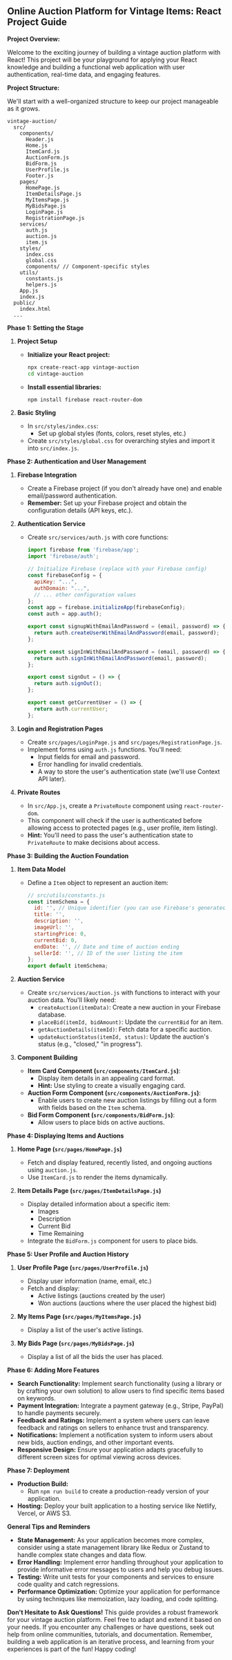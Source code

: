 ## Online Auction Platform for Vintage Items: React Project Guide 

**Project Overview:**

Welcome to the exciting journey of building a vintage auction platform with React! This project will be your playground for applying your React knowledge and building a functional web application with user authentication, real-time data, and engaging features.

**Project Structure:**

We'll start with a well-organized structure to keep our project manageable as it grows.

```
vintage-auction/
  src/
    components/
      Header.js 
      Home.js
      ItemCard.js
      AuctionForm.js
      BidForm.js
      UserProfile.js
      Footer.js
    pages/
      HomePage.js
      ItemDetailsPage.js
      MyItemsPage.js
      MyBidsPage.js
      LoginPage.js
      RegistrationPage.js
    services/
      auth.js 
      auction.js
      item.js
    styles/
      index.css
      global.css
      components/ // Component-specific styles 
    utils/
      constants.js
      helpers.js
    App.js
    index.js
  public/
    index.html
  ...
```

**Phase 1: Setting the Stage**

1. **Project Setup**
   - **Initialize your React project:**
     ```bash
     npx create-react-app vintage-auction
     cd vintage-auction
     ```
   - **Install essential libraries:**
     ```bash
     npm install firebase react-router-dom
     ```

2. **Basic Styling**
   - In `src/styles/index.css`:
     - Set up global styles (fonts, colors, reset styles, etc.)
   - Create `src/styles/global.css` for overarching styles and import it into `src/index.js`.

**Phase 2: Authentication and User Management**

1. **Firebase Integration**
   - Create a Firebase project (if you don't already have one) and enable email/password authentication. 
   - **Remember:** Set up your Firebase project and obtain the configuration details (API keys, etc.).

2. **Authentication Service**
   - Create `src/services/auth.js` with core functions:
     ```javascript
     import firebase from 'firebase/app';
     import 'firebase/auth';

     // Initialize Firebase (replace with your Firebase config)
     const firebaseConfig = {
       apiKey: "...",
       authDomain: "...",
       // ... other configuration values
     };
     const app = firebase.initializeApp(firebaseConfig);
     const auth = app.auth();

     export const signupWithEmailAndPassword = (email, password) => {
       return auth.createUserWithEmailAndPassword(email, password);
     };

     export const signInWithEmailAndPassword = (email, password) => {
       return auth.signInWithEmailAndPassword(email, password);
     };

     export const signOut = () => {
       return auth.signOut();
     };

     export const getCurrentUser = () => {
       return auth.currentUser;
     };
     ```

3. **Login and Registration Pages**
   - Create `src/pages/LoginPage.js` and `src/pages/RegistrationPage.js`.
   - Implement forms using `auth.js` functions. You'll need:
     - Input fields for email and password.
     - Error handling for invalid credentials.
     - A way to store the user's authentication state (we'll use Context API later).

4. **Private Routes**
   - In `src/App.js`, create a `PrivateRoute` component using `react-router-dom`. 
   - This component will check if the user is authenticated before allowing access to protected pages (e.g., user profile, item listing).
   - **Hint:** You'll need to pass the user's authentication state to `PrivateRoute` to make decisions about access.

**Phase 3: Building the Auction Foundation**

1. **Item Data Model**
   - Define a `Item` object to represent an auction item:
     ```javascript
     // src/utils/constants.js
     const itemSchema = {
       id: '', // Unique identifier (you can use Firebase's generated key)
       title: '',
       description: '',
       imageUrl: '', 
       startingPrice: 0,
       currentBid: 0,
       endDate: '', // Date and time of auction ending
       sellerId: '', // ID of the user listing the item
     };
     export default itemSchema; 
     ```

2. **Auction Service**
   - Create `src/services/auction.js` with functions to interact with your auction data. You'll likely need:
     - `createAuction(itemData)`: Create a new auction in your Firebase database.
     - `placeBid(itemId, bidAmount)`: Update the `currentBid` for an item.
     - `getAuctionDetails(itemId)`: Fetch data for a specific auction.
     - `updateAuctionStatus(itemId, status)`: Update the auction's status (e.g., "closed," "in progress").

3. **Component Building**
   - **Item Card Component (`src/components/ItemCard.js`)**:
     - Display item details in an appealing card format.
     - **Hint:** Use styling to create a visually engaging card.
   - **Auction Form Component (`src/components/AuctionForm.js`)**:
     - Enable users to create new auction listings by filling out a form with fields based on the `Item` schema.
   - **Bid Form Component (`src/components/BidForm.js`)**:
     - Allow users to place bids on active auctions.

**Phase 4: Displaying Items and Auctions**

1. **Home Page (`src/pages/HomePage.js`)**
   - Fetch and display featured, recently listed, and ongoing auctions using `auction.js`.
   - Use `ItemCard.js` to render the items dynamically.

2. **Item Details Page (`src/pages/ItemDetailsPage.js`)**
   - Display detailed information about a specific item:
     - Images
     - Description
     - Current Bid
     - Time Remaining
   - Integrate the `BidForm.js` component for users to place bids.

**Phase 5: User Profile and Auction History**

1. **User Profile Page (`src/pages/UserProfile.js`)**
   - Display user information (name, email, etc.)
   - Fetch and display:
     - Active listings (auctions created by the user)
     - Won auctions (auctions where the user placed the highest bid)

2. **My Items Page (`src/pages/MyItemsPage.js`)**
   - Display a list of the user's active listings.

3. **My Bids Page (`src/pages/MyBidsPage.js`)**
   - Display a list of all the bids the user has placed.

**Phase 6: Adding More Features**

- **Search Functionality:** Implement search functionality (using a library or by crafting your own solution) to allow users to find specific items based on keywords.
- **Payment Integration:** Integrate a payment gateway (e.g., Stripe, PayPal) to handle payments securely.
- **Feedback and Ratings:** Implement a system where users can leave feedback and ratings on sellers to enhance trust and transparency.
- **Notifications:** Implement a notification system to inform users about new bids, auction endings, and other important events.
- **Responsive Design:** Ensure your application adapts gracefully to different screen sizes for optimal viewing across devices.

**Phase 7: Deployment**

- **Production Build:** 
  - Run `npm run build` to create a production-ready version of your application.
- **Hosting:** Deploy your built application to a hosting service like Netlify, Vercel, or AWS S3.

**General Tips and Reminders**

- **State Management:** As your application becomes more complex, consider using a state management library like Redux or Zustand to handle complex state changes and data flow.
- **Error Handling:** Implement error handling throughout your application to provide informative error messages to users and help you debug issues.
- **Testing:** Write unit tests for your components and services to ensure code quality and catch regressions.
- **Performance Optimization:** Optimize your application for performance by using techniques like memoization, lazy loading, and code splitting.

**Don't Hesitate to Ask Questions!**
This guide provides a robust framework for your vintage auction platform. Feel free to adapt and extend it based on your needs. If you encounter any challenges or have questions, seek out help from online communities, tutorials, and documentation. Remember, building a web application is an iterative process, and learning from your experiences is part of the fun! Happy coding!
